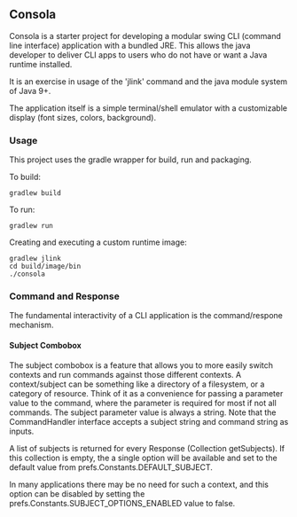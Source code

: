## Consola ##

Consola is a starter project for developing a modular swing CLI (command line interface) application with a bundled JRE.  This allows the java developer to deliver CLI apps to users who do not have or want a Java runtime installed.

It is an exercise in usage of the 'jlink' command and the java module system of Java 9+.

The application itself is a simple terminal/shell emulator with a customizable display (font sizes, colors, background).


### Usage

This project uses the gradle wrapper for build, run and packaging.  

To build:

    gradlew build
    
To run:

    gradlew run

Creating and executing a custom runtime image:

    gradlew jlink
    cd build/image/bin
    ./consola
    
    
### Command and Response

The fundamental interactivity of a CLI application is the command/respone mechanism.

#### Subject Combobox

The subject combobox is a feature that allows you to more easily switch contexts and run commands against those different contexts.  A context/subject can be something like a directory of a filesystem, or a category of resource.  Think of it as a convenience for passing a parameter value to the command, where the parameter is required for most if not all commands.  The subject parameter value is always a string.  Note that the CommandHandler interface accepts a subject string and command string as inputs.

A list of subjects is returned for every Response (Collection<String> getSubjects).  If this collection is empty, the a single option will be available and set to the default value from prefs.Constants.DEFAULT_SUBJECT.

In many applications there may be no need for such a context, and this option can be disabled by setting the prefs.Constants.SUBJECT_OPTIONS_ENABLED value to false.





